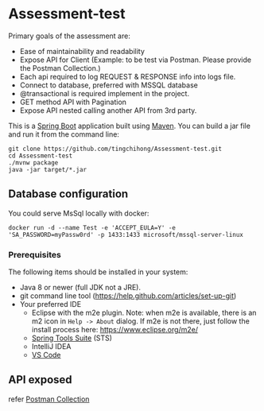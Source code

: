 # Assessment-test

Primary goals of the assessment are:
* Ease of maintainability and readability
* Expose API for Client (Example: to be test via Postman. Please provide the Postman Collection.)
* Each api required to log REQUEST & RESPONSE info into logs file.
* Connect to database, preferred with MSSQL database
* @transactional is required implement in the project.
* GET method API with Pagination
* Expose API nested calling another API from 3rd party.


This is a [Spring Boot](https://spring.io/guides/gs/spring-boot) application built using [Maven](https://spring.io/guides/gs/maven/).
You can build a jar file and run it from the command line:


```
git clone https://github.com/tingchihong/Assessment-test.git
cd Assessment-test
./mvnw package
java -jar target/*.jar
```

## Database configuration
You could serve MsSql locally with docker:

```
docker run -d --name Test -e 'ACCEPT_EULA=Y' -e 'SA_PASSWORD=myPassw0rd' -p 1433:1433 microsoft/mssql-server-linux
```


### Prerequisites
The following items should be installed in your system:
* Java 8 or newer (full JDK not a JRE).
* git command line tool (https://help.github.com/articles/set-up-git)
* Your preferred IDE 
  * Eclipse with the m2e plugin. Note: when m2e is available, there is an m2 icon in `Help -> About` dialog. If m2e is
  not there, just follow the install process here: https://www.eclipse.org/m2e/
  * [Spring Tools Suite](https://spring.io/tools) (STS)
  * IntelliJ IDEA
  * [VS Code](https://code.visualstudio.com)
  
## API exposed
refer [Postman Collection](https://www.getpostman.com/collections/826cafd0ccb93bf0fb68)
